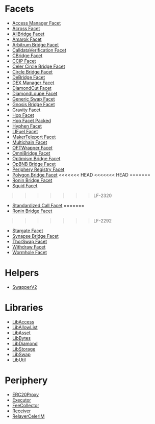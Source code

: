 # Facets

- [Access Manager Facet](./AccessManagerFacet.md)
- [Across Facet](./AcrossFacet.md)
- [AllBridge Facet](./AllBridgeFacet.md)
- [Amarok Facet](./AmarokFacet.md)
- [Arbitrum Bridge Facet](./ArbitrumBridgeFacet.md)
- [CalldataVerification Facet](./CalldataVerificationFacet.md)
- [CBridge Facet](./CBridgeFacet.md)
- [CCIP Facet](./CCIPFacet.md)
- [Celer Circle Bridge Facet](./CelerCircleBridgeFacet.md)
- [Circle Bridge Facet](./CircleBridgeFacet.md)
- [DeBridge Facet](./DeBridgeFacet.md)
- [DEX Manager Facet](./DexManagerFacet.md)
- [DiamondCut Facet](./DiamondCutFacet.md)
- [DiamondLoupe Facet](./DiamondLoupeFacet.md)
- [Generic Swap Facet](./GenericSwapFacet.md)
- [Gnosis Bridge Facet](./GnosisBridgeFacet.md)
- [Gravity Facet](./GravityFacet.md)
- [Hop Facet](./HopFacet.md)
- [Hop Facet Packed](./HopFacetPacked.md)
- [Hyphen Facet](./HyphenFacet.md)
- [LIFuel Facet](./LIFuelFacet.md)
- [MakerTeleport Facet](./MakerTeleportFacet.md)
- [Multichain Facet](./MultichainFacet.md)
- [OFTWrapper Facet](./OFTWrapperFacet.md)
- [OmniBridge Facet](./OmniBridgeFacet.md)
- [Optimism Bridge Facet](./OptimismBridgeFacet.md)
- [OpBNB Bridge Facet](./OpBNBBridgeFacet.md)
- [Periphery Registry Facet](./PeripheryRegistryFacet.md)
- [Polygon Bridge Facet](./PolygonBridgeFacet.md)
<<<<<<< HEAD
<<<<<<< HEAD
=======
- [Ronin Bridge Facet](./RoninBridgeFacet.md)
- [Squid Facet](./SquidFacet.md)
>>>>>>> LF-2320
- [Standardized Call Facet](./StandardizedCallFacet.md)
=======
- [Ronin Bridge Facet](./RoninBridgeFacet.md)
>>>>>>> LF-2292
- [Stargate Facet](./StargateFacet.md)
- [Synapse Bridge Facet](./SynapseBridgeFacet.md)
- [ThorSwap Facet](./ThorSwapFacet.md)
- [Withdraw Facet](./WithdrawFacet.md)
- [Wormhole Facet](./WormholeFacet.md)

# Helpers

- [SwapperV2](./SwapperV2.md)

# Libraries

- [LibAccess](./LibAccess.md)
- [LibAllowList](./LibAllowList.md)
- [LibAsset](./LibAsset.md)
- [LibBytes](./LibBytes.md)
- [LibDiamond](./LibDiamond.md)
- [LibStorage](./LibStorage.md)
- [LibSwap](./LibSwap.md)
- [LibUtil](./LibUtil.md)

# Periphery

- [ERC20Proxy](./ERC20Proxy.md)
- [Executor](./Executor.md)
- [FeeCollector](./FeeCollector.md)
- [Receiver](./Receiver.md)
- [RelayerCelerIM](./RelayerCelerIM.md)
